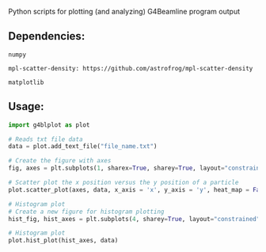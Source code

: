 Python scripts for plotting (and analyzing) G4Beamline program output

## Dependencies:
    numpy

    mpl-scatter-density: https://github.com/astrofrog/mpl-scatter-density

    matplotlib

## Usage:
```python
import g4blplot as plot

# Reads txt file data
data = plot.add_text_file("file_name.txt")

# Create the figure with axes
fig, axes = plt.subplots(1, sharex=True, sharey=True, layout="constrained", subplot_kw=dict(projection="scatter_density"))

# Scatter plot the x position versus the y position of a particle
plot.scatter_plot(axes, data, x_axis = 'x', y_axis = 'y', heat_map = False)

# Histogram plot
# Create a new figure for histogram plotting
hist_fig, hist_axes = plt.subplots(4, sharey=True, layout="constrained")

# Histogram plot
plot.hist_plot(hist_axes, data)
```

